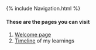 {% include Navigation.html %}

#### These are the pages you can visit

1. [Welcome page](https://deepuhub.github.io/pages/Welcome)
2. <a href="https://deepuhub.github.io/pages/Timeline" target="_blank">Timeline</a> of my learnings

